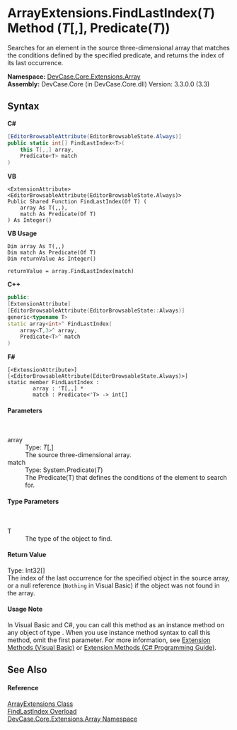 # ArrayExtensions.FindLastIndex(*T*) Method (*T*[,], Predicate(*T*))
 

Searches for an element in the source three-dimensional array that matches the conditions defined by the specified predicate, and returns the index of its last occurrence.

**Namespace:**&nbsp;<a href="N_DevCase_Core_Extensions_Array">DevCase.Core.Extensions.Array</a><br />**Assembly:**&nbsp;DevCase.Core (in DevCase.Core.dll) Version: 3.3.0.0 (3.3)

## Syntax

**C#**<br />
``` C#
[EditorBrowsableAttribute(EditorBrowsableState.Always)]
public static int[] FindLastIndex<T>(
	this T[,,] array,
	Predicate<T> match
)

```

**VB**<br />
``` VB
<ExtensionAttribute>
<EditorBrowsableAttribute(EditorBrowsableState.Always)>
Public Shared Function FindLastIndex(Of T) ( 
	array As T(,,),
	match As Predicate(Of T)
) As Integer()
```

**VB Usage**<br />
``` VB Usage
Dim array As T(,,)
Dim match As Predicate(Of T)
Dim returnValue As Integer()

returnValue = array.FindLastIndex(match)
```

**C++**<br />
``` C++
public:
[ExtensionAttribute]
[EditorBrowsableAttribute(EditorBrowsableState::Always)]
generic<typename T>
static array<int>^ FindLastIndex(
	array<T,3>^ array, 
	Predicate<T>^ match
)
```

**F#**<br />
``` F#
[<ExtensionAttribute>]
[<EditorBrowsableAttribute(EditorBrowsableState.Always)>]
static member FindLastIndex : 
        array : 'T[,,] * 
        match : Predicate<'T> -> int[] 

```


#### Parameters
&nbsp;<dl><dt>array</dt><dd>Type: *T*[,]<br />The source three-dimensional array.</dd><dt>match</dt><dd>Type: System.Predicate(*T*)<br />The Predicate(T) that defines the conditions of the element to search for.</dd></dl>

#### Type Parameters
&nbsp;<dl><dt>T</dt><dd>The type of the object to find.</dd></dl>

#### Return Value
Type: Int32[]<br />The index of the last occurrence for the specified object in the source array, or a null reference (`Nothing` in Visual Basic) if the object was not found in the array.

#### Usage Note
In Visual Basic and C#, you can call this method as an instance method on any object of type . When you use instance method syntax to call this method, omit the first parameter. For more information, see <a href="https://docs.microsoft.com/dotnet/visual-basic/programming-guide/language-features/procedures/extension-methods">Extension Methods (Visual Basic)</a> or <a href="https://docs.microsoft.com/dotnet/csharp/programming-guide/classes-and-structs/extension-methods">Extension Methods (C# Programming Guide)</a>.

## See Also


#### Reference
<a href="T_DevCase_Core_Extensions_Array_ArrayExtensions">ArrayExtensions Class</a><br /><a href="Overload_DevCase_Core_Extensions_Array_ArrayExtensions_FindLastIndex">FindLastIndex Overload</a><br /><a href="N_DevCase_Core_Extensions_Array">DevCase.Core.Extensions.Array Namespace</a><br />